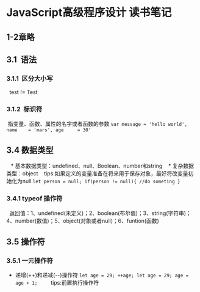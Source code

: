 # JavaScript高级程序设计 读书笔记 
## 1-2章略

## 3.1  语法
### 3.1.1  区分大小写
   test != Test
### 3.1.2  标识符
  指变量、函数、属性的名字或者函数的参数
  `var message = 'hello world',
       name    = 'mars',
       age     = 30'
  `
## 3.4 数据类型
    * 基本数据类型：undefined、null、Boolean、number和string
    * 复杂数据类型：object
    tips:如果定义的变量准备在将来用于保存对象，最好将改变量初始化为null
  `let person = null;
  if(person != null){
   //do someting
  }
  ` 
### 3.4.1 typeof 操作符
   返回值：1、undefined(未定义)；2、boolean(布尔值)；3、string(字符串)；4、number(数值)；5、object(对象或者null)；6、funtion(函数)

## 3.5 操作符
### 3.5.1 一元操作符
   * 递增(++)和递减(--)操作符
    `
    let age = 29;
        ++age;
    let age = 29;
        age = age + 1;
    `
         tips:前置执行操作符
